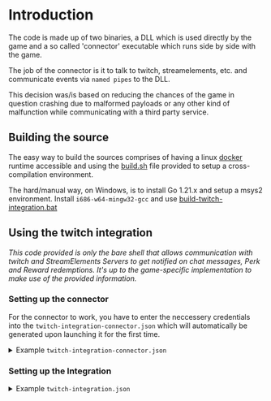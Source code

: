 
# Introduction

The code is made up of two binaries, a DLL which is used directly by the game and a so called 'connector' executable which
runs side by side with the game.

The job of the connector is it to talk to twitch, streamelements, etc. and communicate events via `named pipes` to
the DLL.

This decision was/is based on reducing the chances of the game in question crashing due to malformed payloads
or any other kind of malfunction while communicating with a third party service.

## Building the source

The easy way to build the sources comprises of having a linux [docker](https://www.docker.com/) runtime accessible and
using the [build.sh](./build/docker/build.sh) file provided to setup a cross-compilation environment.

The hard/manual way, on Windows, is to install Go 1.21.x and setup a msys2 environment.
Install `i686-w64-mingw32-gcc` and use [build-twitch-integration.bat](./build/windows/build-twitch-integration.bat)

## Using the twitch integration

_This code provided is only the bare shell that allows communication with twitch and StreamElements Servers
to get notified on chat messages, Perk and Reward redemptions. It's up to the game-specific implementation
to make use of the provided information._

### Setting up the connector

For the connector to work, you have to enter the neccessery credentials into the
`twitch-integration-connector.json` which will automatically be generated upon launching it for the first time.

<details>
<summary>Example <code>twitch-integration-connector.json</code></summary>

```json
{
  // enables more detailed log output, can contain sensitive data
  "debug": false,
  "twitch": {
    // name of the channel to join for chat commands
    "channel": "Channel name where commands will be sent",
    // the token with permissions for reading chat and channel point redemptions
    "oauth_token": "Get it here: https://id.twitch.tv/oauth2/authorize?response_type=token&client_id=1ab71yymdkcck627lsp93whxbmj0om&redirect_uri=https://twitchapps.com/tokengen/&scope=channel%3Aread%3Asubscriptions%20bits%3Aread%20channel%3Aread%3Aredemptions%20chat%3Aread",
    // enables listening to channelpoints redemptions
    "channel_points": true,
    // enables listening to chat messages
    "chat": true,
    "command_prefix": "#"
  },
  "streamElements": {
    // enables the StreamElements module
    "enabled": false,
    // the token allows to read perk redemptions, this includes buying thing in the "store"
    "token": "Your JWT token from https://streamelements.com/dashboard/account/channels 'Show secrets'",
    // the name of the channel which the token belongs to
    "channel": "Channel Name for token"
  }
}
```

</details>


### Setting up the Integration

<details>
<summary>Example <code>twitch-integration.json</code></summary>

```json
{
	"debug": false,
	"streamElements": {
	  "perks": {
		// A key-value pair of Perk and Actions
		// "Perk Name": "Game specific twitch integration action"
		"Item": ["TWI_SpawnItemRandom"],
		"Item1": ["TWI_SpawnRandomItemNoArmorWeapons"]
	  }
	},
	"twitch": {
	  "rewards": {
		// A key-value pair of Reward and Actions
		// "Reward Name": "Game specific twitch integration action"
		"Item": ["TWI_InvertKeyControls"],
		"Item1": ["TWI_SpawnRandomMonster 1"]
	  },
	  "chat": {
		// A collection of "chat-prefix" and associated data
		// "chat-prefix": {...}
		"#weak": {
		  // the Game specific twitch integration actions 
		  "actions": ["TWI_Weakest_Weapon"],
		  // the cooldown for the chat message
		  "cooldown_sec": 120,
		  // a message that will be sent after publishing the action
		  "message": ""
		},
		"#hp_1": {
		  "actions": ["TWI_SetHP 1"],
		  "cooldown_sec": 120,
		  "message": ""
		}
	  }
	}
  }
```

</details>
